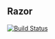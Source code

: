 ## Razor

[![Build Status](https://travis-ci.org/thundernet8/Razor.svg?branch=master)](https://travis-ci.org/thundernet8/Razor)